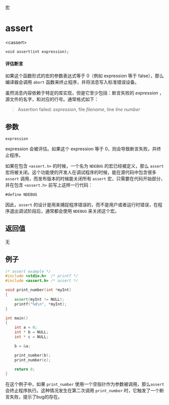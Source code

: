 宏  

# assert 

\<cassert\>

`void assert(int expression);`


#### 评估断言

如果这个函数形式的宏的参数表达式等于 0（例如 expression 等于 false），那么编译器会调用 `abort` 函数来终止程序，并将消息写入标准错误设备。

虽然消息内容依赖于特定的库实现，但是它至少包括：断言失败的 _expression_ ，源文件的名字，和对应的行号。通常格式如下：

> Assertion failed: _expression_, file _filename_, line _line_ _number_


## 参数

`expression`

expression 会被评估。如果这个 expression 等于 0，则会导致断言失败，并终止程序。

如果在包含 `<assert.h>` 的时候，一个名为 `NDEBUG` 的宏已经被定义，那么 `assert` 宏将被关闭。这个功能使的开发人在调试程序的时候，能在源代码中包含很多 `assert` 调用，而发布版本的时候能关闭所有 `assert` 宏，只需要在代码开始部分，并在包含 `<assert.h>` 前写上这样一行代码：

```
#define NDEBUG
```

因此，`assert` 的设计是用来捕捉程序错误的，而不是用户或者运行时错误，在程序退出调试阶段后，通常都会使用 `NDEBUG` 来关闭这个宏。


## 返回值

无


## 例子

```cpp
/* assert example */
#include <stdio.h>	/* printf */
#include <assert.h> /* assert */

void print_number(int *myInt)
{
	assert(myInt != NULL);
	printf("%d\n", *myInt);
}

int main()
{
	int a = 0;
	int * b = NULL;
	int * c = NULL;

	b = &a;

	print_number(b);
	print_number(c);

	return 0;
}
```

在这个例子中，如果 `print_number` 使用一个空指针作为参数被调用，那么`assert` 会终止程序执行。这种情况发生在第二次调用 `print_number` 时，它触发了一个断言失败，提示了bug的存在。
